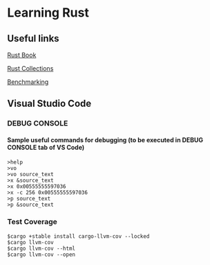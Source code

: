 # Learning Rust

## Useful links

[Rust Book](https://www.cs.brandeis.edu/~cs146a/rust/doc-02-21-2015/book/README.html)

[Rust Collections](https://doc.rust-lang.org/std/collections/index.html)

[Benchmarking](https://bheisler.github.io/criterion.rs/book/)

## Visual Studio Code

### DEBUG CONSOLE

#### Sample useful commands for debugging (to be executed in DEBUG CONSOLE tab of VS Code)

    >help
    >vo
    >vo source_text
    >x &source_text
    >x 0x00555555597036
    >x -c 256 0x00555555597036
    >p source_text
    >p &source_text

### Test Coverage

    $cargo +stable install cargo-llvm-cov --locked
    $cargo llvm-cov
    $cargo llvm-cov --html
    $cargo llvm-cov --open 
